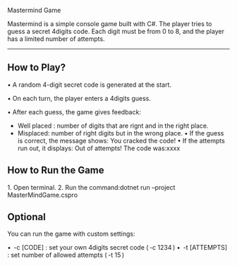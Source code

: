 Mastermind Game

Mastermind is a simple console game built with C#. The player tries to guess a secret 4digits code. Each digit must be from 0 to 8, and the player has a limited number of attempts.

---
 ## How to Play?

•⁠  ⁠A random 4-digit secret code is generated at the start.

•⁠  ⁠On each turn, the player enters a 4digits guess.

•⁠  ⁠After each guess, the game gives feedback:
  - Well placed : number of digits that are rignt and in the right place.
  - Misplaced: number of right digits but in the wrong place.
•⁠  ⁠If the guess is correct, the message shows:
You cracked the code!
•⁠  ⁠If the attempts run out, it displays:
Out of attempts! The code was:xxxx

## How to Run the Game

1.⁠ ⁠Open terminal.
2.⁠ ⁠Run the command:dotnet run –project MasterMindGame.cspro

## Optional

You can run the game with custom settings:

•⁠  ⁠⁠ -c [CODE]⁠ : set your own 4digits secret code (⁠ -c 1234 ⁠)
•⁠  ⁠⁠ -t [ATTEMPTS] ⁠ : set number of allowed attempts (⁠ -t 15 ⁠)
